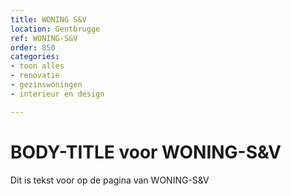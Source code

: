 ```yaml
---
title: WONING S&V
location: Gentbrugge
ref: WONING-S&V
order: 850
categories:
- toon alles
- renovatie
- gezinswoningen
- interieur en design

---
```

# BODY-TITLE voor WONING-S&V

Dit is tekst voor op de pagina van WONING-S&V